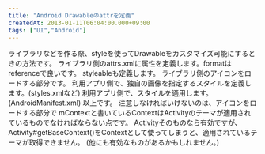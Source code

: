 ```yaml
---
title: "Android Drawableのattrを定義"
createdAt: 2013-01-11T06:04:00.000+09:00
tags: ["UI","Android"]
---
```

ライブラリなどを作る際、styleを使ってDrawableをカスタマイズ可能にするときの方法です。 ライブラリ側のattrs.xmlに属性を定義します。formatはreferenceで良いです。  styleableも定義します。  ライブラリ側のアイコンをロードする部分です。  利用アプリ側で、独自の画像を指定するスタイルを定義します。(styles.xmlなど)  利用アプリ側で、スタイルを適用します。(AndroidManifest.xml)  以上です。 注意しなければいけないのは、アイコンをロードする部分で mContextと書いているContextはActivityのテーマが適用されているものでなければならない点です。 Activityそのものなら有効ですが、Activity#getBaseContext()をContextとして使ってしまうと、適用されているテーマが取得できません。 (他にも有効なものがあるかもしれません。)
